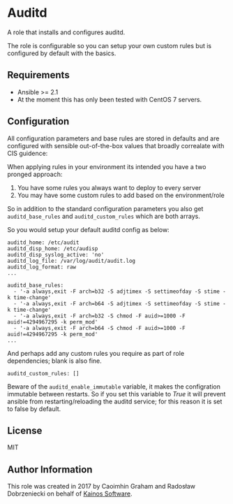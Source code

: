 Auditd
=========

A role that installs and configures auditd.

The role is configurable so you can setup your own custom rules but is configured by default with the basics.

Requirements
------------

* Ansible >= 2.1
* At the moment this has only been tested with CentOS 7 servers.

Configuration
------------

All configuration parameters and base rules are stored in defaults and are configured with sensible out-of-the-box values that broadly correalate with CIS guidence:

When applying rules in your environment its intended you have a two pronged approach:

1. You have some rules you always want to deploy to every server
2. You may have some custom rules to add based on the environment/role

So in addition to the standard configuration parameters you also get `auditd_base_rules` and `auditd_custom_rules` which are both arrays.

So you would setup your default auditd config as below:

```
auditd_home: /etc/audit
auditd_disp_home: /etc/audisp
auditd_disp_syslog_active: 'no'
auditd_log_file: /var/log/audit/audit.log
auditd_log_format: raw
...

auditd_base_rules:
  - '-a always,exit -F arch=b32 -S adjtimex -S settimeofday -S stime -k time-change'
  - '-a always,exit -F arch=b64 -S adjtimex -S settimeofday -S stime -k time-change'
  - '-a always,exit -F arch=b32 -S chmod -F auid>=1000 -F auid!=4294967295 -k perm_mod'
  - '-a always,exit -F arch=b64 -S chmod -F auid>=1000 -F auid!=4294967295 -k perm_mod'
...
```

And perhaps add any custom rules you require as part of role dependencies; blank is also fine.

```
auditd_custom_rules: []
```

Beware of the `auditd_enable_immutable` variable, it makes the configration immutable between restarts. So if you set this variable to _True_ it will prevent ansible from restarting/reloading the auditd service; for this reason it is set to false by default.

License
-------

MIT

Author Information
------------------

This role was created in 2017 by Caoimhin Graham and Radosław Dobrzeniecki on behalf of [Kainos Software](https://www.kainos.com).
